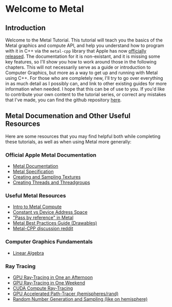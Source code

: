 # Welcome to Metal
## Introduction
Welcome to the Metal Tutorial. This tutorial will teach you the basics of the Metal graphics and compute API, and help you understand how to program with it in C++ via the `metal-cpp` library that Apple has now [officially released](https://developer.apple.com/metal/cpp/). The documentation for it is non-existant, and it is missing some key features, so I'll show you how to work around those in the following chapters. This will not necessarily serve as a guide or introduction to Computer Graphics, but more as a way to get up and running with Metal using C++. For those who are completely new, I'll try to go over everything in as much detail as I possibly can, and link to other existing guides for more information when needed. I hope that this can be of use to you. If you'd like to contribute your own content to the tutorial series, or correct any mistakes that I've made, you can find the github repository [here](https://github.com/wmarti/MetalTutorial).

## Metal Documenation and Other Useful Resources
Here are some resources that you may find helpful both while completing these tutorials, as well as when using Metal more generally:
### Official Apple Metal Documentation
- [Metal Documentation](https://developer.apple.com/documentation/metal)
- [Metal Specification](https://developer.apple.com/metal/Metal-Shading-Language-Specification.pdf)
- [Creating and Sampling Textures](https://developer.apple.com/documentation/metal/creating_and_sampling_textures)
- [Creating Threads and Threadgroups](https://developer.apple.com/documentation/metal/creating_threads_and_threadgroups)

### Useful Metal Resources
- [Intro to Metal Compute](https://eugenebokhan.io/introduction-to-metal-compute-part-four)
- [Constant vs Device Address Space](https://stackoverflow.com/questions/59010429/what-the-purpose-of-declaring-a-variable-with-const-constant)
- ["Pass by reference" in Metal](https://stackoverflow.com/questions/39266789/glsl-out-in-the-argument)
- [Metal Best Practices Guide (Drawables)](https://developer.apple.com/library/archive/documentation/3DDrawing/Conceptual/MTLBestPracticesGuide/Drawables.html#//apple_ref/doc/uid/TP40016642-CH2-SW1)
- [Metal-CPP discussion reddit](https://www.reddit.com/r/GraphicsProgramming/comments/qzyqjz/metalcpp_is_a_lowoverhead_c_interface_for_metal/)

### Computer Graphics Fundamentals
- [Linear Algebra](https://www.3blue1brown.com/topics/linear-algebra)

### Ray Tracing
- [GPU Ray-Tracing in One an Afternoon](https://roar11.com/2019/10/gpu-ray-tracing-in-an-afternoon/)
- [GPU Ray-Tracing in One Weekend](https://scribe.citizen4.eu/@jcowles/gpu-ray-tracing-in-one-weekend-3e7d874b3b0f)
- [CUDA Compute Ray-Tracing](https://developer.nvidia.com/blog/accelerated-ray-tracing-cuda/)
- [GPU Accelerated Path-Tracer (hemispheres/rand)](https://bheisler.github.io/post/writing-gpu-accelerated-path-tracer-part-2/)
- [Random Number Generation and Sampling (like on hemisphere)](https://cseweb.ucsd.edu/classes/sp17/cse168-a/CSE168_07_Random.pdf)
